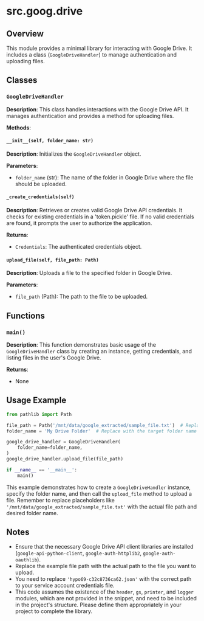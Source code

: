 # src.goog.drive

## Overview

This module provides a minimal library for interacting with Google Drive. It includes a class (`GoogleDriveHandler`) to manage authentication and uploading files.

## Classes

### `GoogleDriveHandler`

**Description**: This class handles interactions with the Google Drive API. It manages authentication and provides a method for uploading files.

**Methods**:

#### `__init__(self, folder_name: str)`

**Description**: Initializes the `GoogleDriveHandler` object.

**Parameters**:

- `folder_name` (str): The name of the folder in Google Drive where the file should be uploaded.


#### `_create_credentials(self)`

**Description**: Retrieves or creates valid Google Drive API credentials.  It checks for existing credentials in a 'token.pickle' file.  If no valid credentials are found, it prompts the user to authorize the application.

**Returns**:

- `Credentials`: The authenticated credentials object.


#### `upload_file(self, file_path: Path)`

**Description**: Uploads a file to the specified folder in Google Drive.

**Parameters**:

- `file_path` (Path): The path to the file to be uploaded.


## Functions

### `main()`

**Description**: This function demonstrates basic usage of the `GoogleDriveHandler` class by creating an instance, getting credentials, and listing files in the user's Google Drive.

**Returns**:

- None


## Usage Example

```python
from pathlib import Path

file_path = Path('/mnt/data/google_extracted/sample_file.txt')  # Replace with your actual file path
folder_name = 'My Drive Folder'  # Replace with the target folder name in Google Drive

google_drive_handler = GoogleDriveHandler(
    folder_name=folder_name,
)
google_drive_handler.upload_file(file_path)
```


```python
if __name__ == '__main__':
    main()
```

This example demonstrates how to create a `GoogleDriveHandler` instance, specify the folder name, and then call the `upload_file` method to upload a file.  Remember to replace placeholders like `'/mnt/data/google_extracted/sample_file.txt'` with the actual file path and desired folder name.


## Notes

- Ensure that the necessary Google Drive API client libraries are installed (`google-api-python-client`, `google-auth-httplib2`, `google-auth-oauthlib`).
- Replace the example file path with the actual path to the file you want to upload.
- You need to replace `'hypo69-c32c8736ca62.json'` with the correct path to your service account credentials file.
- This code assumes the existence of the `header`, `gs`, `printer`, and `logger` modules, which are not provided in the snippet, and need to be included in the project's structure.  Please define them appropriately in your project to complete the library.